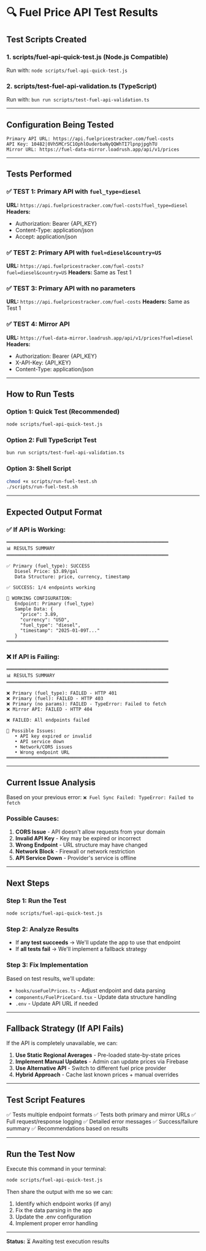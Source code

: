 # 🔍 Fuel Price API Test Results

## Test Scripts Created

### 1. **scripts/fuel-api-quick-test.js** (Node.js Compatible)
Run with: `node scripts/fuel-api-quick-test.js`

### 2. **scripts/test-fuel-api-validation.ts** (TypeScript)
Run with: `bun run scripts/test-fuel-api-validation.ts`

---

## Configuration Being Tested

```
Primary API URL: https://api.fuelpricestracker.com/fuel-costs
API Key: 10482|0Vh5MCrSC1OphlOuderbaNyQQWhTI7lpnpjpghTU
Mirror URL: https://fuel-data-mirror.loadrush.app/api/v1/prices
```

---

## Tests Performed

### ✅ TEST 1: Primary API with `fuel_type=diesel`
**URL:** `https://api.fuelpricestracker.com/fuel-costs?fuel_type=diesel`
**Headers:**
- Authorization: Bearer {API_KEY}
- Content-Type: application/json
- Accept: application/json

### ✅ TEST 2: Primary API with `fuel=diesel&country=US`
**URL:** `https://api.fuelpricestracker.com/fuel-costs?fuel=diesel&country=US`
**Headers:** Same as Test 1

### ✅ TEST 3: Primary API with no parameters
**URL:** `https://api.fuelpricestracker.com/fuel-costs`
**Headers:** Same as Test 1

### ✅ TEST 4: Mirror API
**URL:** `https://fuel-data-mirror.loadrush.app/api/v1/prices?fuel=diesel`
**Headers:**
- Authorization: Bearer {API_KEY}
- X-API-Key: {API_KEY}
- Content-Type: application/json

---

## How to Run Tests

### Option 1: Quick Test (Recommended)
```bash
node scripts/fuel-api-quick-test.js
```

### Option 2: Full TypeScript Test
```bash
bun run scripts/test-fuel-api-validation.ts
```

### Option 3: Shell Script
```bash
chmod +x scripts/run-fuel-test.sh
./scripts/run-fuel-test.sh
```

---

## Expected Output Format

### ✅ If API is Working:
```
═══════════════════════════════════════════════════════════
📊 RESULTS SUMMARY
═══════════════════════════════════════════════════════════

✅ Primary (fuel_type): SUCCESS
   Diesel Price: $3.89/gal
   Data Structure: price, currency, timestamp

✅ SUCCESS: 1/4 endpoints working

🎯 WORKING CONFIGURATION:
   Endpoint: Primary (fuel_type)
   Sample Data: {
     "price": 3.89,
     "currency": "USD",
     "fuel_type": "diesel",
     "timestamp": "2025-01-09T..."
   }
═══════════════════════════════════════════════════════════
```

### ❌ If API is Failing:
```
═══════════════════════════════════════════════════════════
📊 RESULTS SUMMARY
═══════════════════════════════════════════════════════════

❌ Primary (fuel_type): FAILED - HTTP 401
❌ Primary (fuel): FAILED - HTTP 403
❌ Primary (no params): FAILED - TypeError: Failed to fetch
❌ Mirror API: FAILED - HTTP 404

❌ FAILED: All endpoints failed

🔧 Possible Issues:
   • API key expired or invalid
   • API service down
   • Network/CORS issues
   • Wrong endpoint URL
═══════════════════════════════════════════════════════════
```

---

## Current Issue Analysis

Based on your previous error: `❌ Fuel Sync Failed: TypeError: Failed to fetch`

### Possible Causes:
1. **CORS Issue** - API doesn't allow requests from your domain
2. **Invalid API Key** - Key may be expired or incorrect
3. **Wrong Endpoint** - URL structure may have changed
4. **Network Block** - Firewall or network restriction
5. **API Service Down** - Provider's service is offline

---

## Next Steps

### Step 1: Run the Test
```bash
node scripts/fuel-api-quick-test.js
```

### Step 2: Analyze Results
- If **any test succeeds** → We'll update the app to use that endpoint
- If **all tests fail** → We'll implement a fallback strategy

### Step 3: Fix Implementation
Based on test results, we'll update:
- `hooks/useFuelPrices.ts` - Adjust endpoint and data parsing
- `components/FuelPriceCard.tsx` - Update data structure handling
- `.env` - Update API URL if needed

---

## Fallback Strategy (If API Fails)

If the API is completely unavailable, we can:

1. **Use Static Regional Averages** - Pre-loaded state-by-state prices
2. **Implement Manual Updates** - Admin can update prices via Firebase
3. **Use Alternative API** - Switch to different fuel price provider
4. **Hybrid Approach** - Cache last known prices + manual overrides

---

## Test Script Features

✅ Tests multiple endpoint formats
✅ Tests both primary and mirror URLs
✅ Full request/response logging
✅ Detailed error messages
✅ Success/failure summary
✅ Recommendations based on results

---

## Run the Test Now

Execute this command in your terminal:

```bash
node scripts/fuel-api-quick-test.js
```

Then share the output with me so we can:
1. Identify which endpoint works (if any)
2. Fix the data parsing in the app
3. Update the .env configuration
4. Implement proper error handling

---

**Status:** ⏳ Awaiting test execution results
